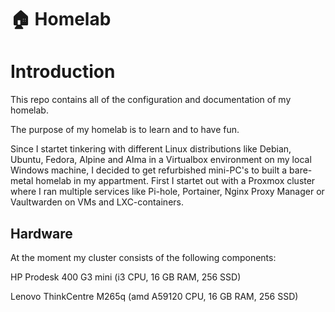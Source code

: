 # 🏠 Homelab

# Introduction

This repo contains all of the configuration and documentation of my homelab.

The purpose of my homelab is to learn and to have fun. 

Since I startet tinkering with different Linux distributions like Debian, Ubuntu, Fedora, Alpine and Alma in a Virtualbox environment on my local Windows machine, I decided to get refurbished mini-PC's to built a bare-metal homelab in my appartment. First I startet out with a Proxmox cluster where I ran multiple services like Pi-hole, Portainer, Nginx Proxy Manager or Vaultwarden on VMs and LXC-containers.



## Hardware

At the moment my cluster consists of the following components:

HP Prodesk 400 G3 mini (i3 CPU, 16 GB RAM, 256 SSD)

Lenovo ThinkCentre M265q (amd A59120 CPU, 16 GB RAM, 256 SSD)